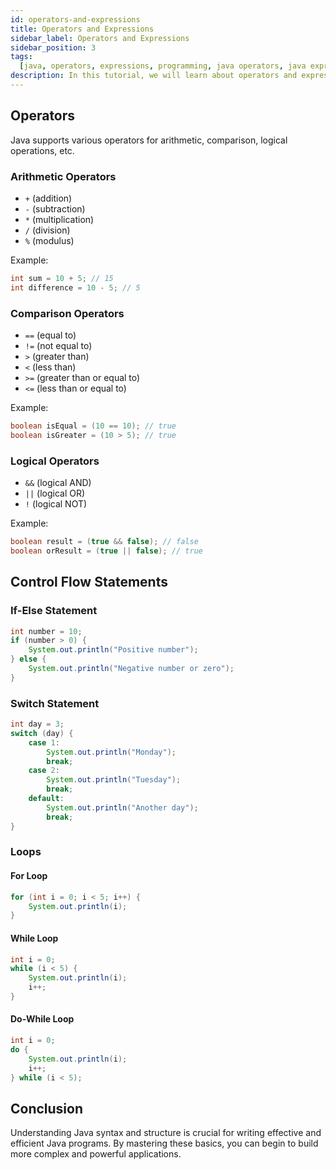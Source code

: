 ```yaml
---
id: operators-and-expressions
title: Operators and Expressions
sidebar_label: Operators and Expressions
sidebar_position: 3
tags:
  [java, operators, expressions, programming, java operators, java expressions]
description: In this tutorial, we will learn about operators and expressions in Java. We will learn about the different types of operators available in Java, how to use them, and how to create expressions using operators.
---
```


## Operators

Java supports various operators for arithmetic, comparison, logical operations, etc.

### Arithmetic Operators

- `+` (addition)
- `-` (subtraction)
- `*` (multiplication)
- `/` (division)
- `%` (modulus)

Example:

```java
int sum = 10 + 5; // 15
int difference = 10 - 5; // 5
```

### Comparison Operators

- `==` (equal to)
- `!=` (not equal to)
- `>` (greater than)
- `<` (less than)
- `>=` (greater than or equal to)
- `<=` (less than or equal to)

Example:

```java
boolean isEqual = (10 == 10); // true
boolean isGreater = (10 > 5); // true
```

### Logical Operators

- `&&` (logical AND)
- `||` (logical OR)
- `!` (logical NOT)

Example:

```java
boolean result = (true && false); // false
boolean orResult = (true || false); // true
```

## Control Flow Statements

### If-Else Statement

```java
int number = 10;
if (number > 0) {
    System.out.println("Positive number");
} else {
    System.out.println("Negative number or zero");
}
```

### Switch Statement

```java
int day = 3;
switch (day) {
    case 1:
        System.out.println("Monday");
        break;
    case 2:
        System.out.println("Tuesday");
        break;
    default:
        System.out.println("Another day");
        break;
}
```

### Loops

#### For Loop

```java
for (int i = 0; i < 5; i++) {
    System.out.println(i);
}
```

#### While Loop

```java
int i = 0;
while (i < 5) {
    System.out.println(i);
    i++;
}
```

#### Do-While Loop

```java
int i = 0;
do {
    System.out.println(i);
    i++;
} while (i < 5);
```

## Conclusion

Understanding Java syntax and structure is crucial for writing effective and efficient Java programs. By mastering these basics, you can begin to build more complex and powerful applications.

```

```
